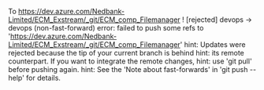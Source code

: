 To https://dev.azure.com/Nedbank-Limited/ECM_Exstream/_git/ECM_comp_Filemanager
 ! [rejected]        devops -> devops (non-fast-forward)
error: failed to push some refs to 'https://dev.azure.com/Nedbank-Limited/ECM_Exstream/_git/ECM_comp_Filemanager'
hint: Updates were rejected because the tip of your current branch is behind
hint: its remote counterpart. If you want to integrate the remote changes,
hint: use 'git pull' before pushing again.
hint: See the 'Note about fast-forwards' in 'git push --help' for details.

